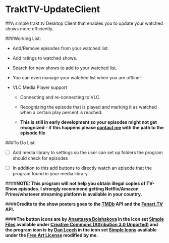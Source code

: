 # TraktTV-UpdateClient

##A simple trakt.tv Desktop Client that enables you to update your watched shows more efficiently.

###Working List:

- Add/Remove episodes from your watched list.

- Add ratings to watched shows.

- Search for new shows to add to your watched list.

- You can even manage your watched list when you are offline!

- VLC Media Player support

  - Connecting and re-connecting to VLC. 

  - Recognizing the episode that is played and marking it as watched when a certain play percent is reached.

  - **This is still in early development so your episodes might not get recognized - if this happens please [contact me](mailto:florian.jaeckel@gmx.net) with the path to the episode file**
  
###To Do List:

- [ ] Add media library to settings so the user can set up folders the program should check for episodes

- [ ] In addition to this add buttons to directly watch an episode that the program found in your media library

####**NOTE: This program will not help you obtain illegal copies of TV-Show episodes. I strongly recommend getting Netflix/Amazon Prime/whatever streaming platform is available in your country.**

####**Credits to the show posters goes to the [TMDb](https://www.themoviedb.org/) API and the [Fanart.TV](https://fanart.tv/) API.**

####**The button icons are by [Anastasya Bolshakova](https://www.iconfinder.com/nastu_bol) in the icon set [Simple Files](https://www.iconfinder.com/iconsets/simple-files-1) available under [Creative Commons (Attribution 3.0 Unported)](http://creativecommons.org/licenses/by/3.0/) and the program icon is by [Dan Leech](http://simpleicons.org/) in the icon set [Simple Icons](https://www.iconfinder.com/iconsets/simple-icons) available under the [Free Art License](http://artlibre.org/licence/lal/en) modified by me.**
